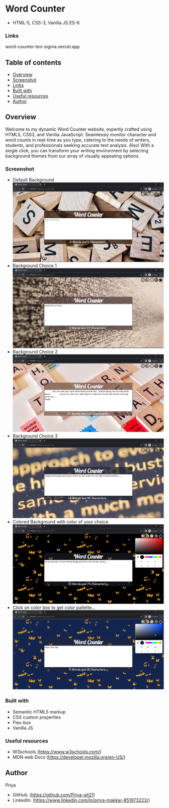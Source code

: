 # Word Counter
- HTML-5, CSS-3, Vanilla JS ES-6
### Links
word-counter-ten-sigma.vercel.app

## Table of contents
- [Overview](#overview)
- [Screenshot](#screenshot)
- [Links](#links)
- [Built with](#built-with)
- [Useful resources](#useful-resources)
- [Author](#author)

## Overview
Welcome to my dynamic Word Counter website, expertly crafted using HTML5, CSS3, and Vanilla JavaScript. Seamlessly monitor character and word counts in real-time as you type, catering to the needs of writers, students, and professionals seeking accurate text analysis. Also! With a single click, you can transform your writing environment by selecting background themes from our array of visually appealing options.

### Screenshot
- Default Background
![](./preview/image.png)
- Background Choice 1
![](./preview/image-1.png)
- Background Choice 2
![](./preview/image-2.png)
- Background Choice 3
![](./preview/image-3.png)
- Colored Background with color of your choice
![](./preview/image-4.png)
- Click on color box to get color pallette...
![](./preview/image-5.png)

### Built with
- Semantic HTML5 markup
- CSS custom properties
- Flex-box
- Vanilla JS

### Useful resources
- W3schools (https://www.w3schools.com/)
- MDN web Docs (https://developer.mozilla.org/en-US/)

## Author
Priya
- GitHub: (https://github.com/Priya-git21)
- LinkedIn: (https://www.linkedin.com/in/priya-makkar-851973223/)
